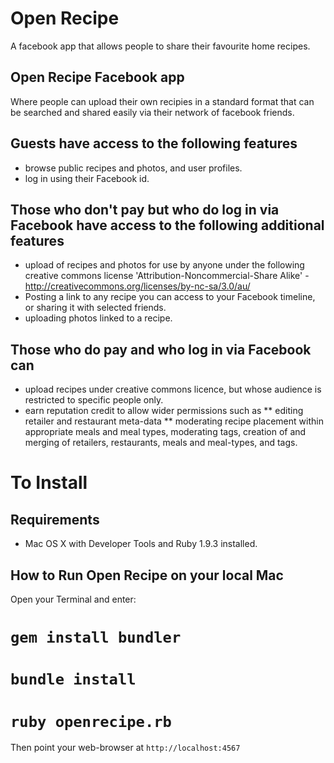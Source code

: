 Open Recipe
===========

A facebook app that allows people to share their favourite home recipes.

Open Recipe Facebook app
------------------------

Where people can upload their own recipies in a standard format
that can be searched and shared easily via their network of facebook
friends.

Guests have access to the following features
--------------------------------------------

* browse public recipes and photos, and user profiles.
* log in using their Facebook id.

Those who don't pay but who do log in via Facebook have access to the following additional features
---------------------------------------------------------------------------------------------------

* upload of recipes and photos for use by anyone under the following
creative commons license 'Attribution-Noncommercial-Share Alike' -
http://creativecommons.org/licenses/by-nc-sa/3.0/au/
* Posting a link to any recipe you can access to your Facebook
timeline, or sharing it with selected friends.
* uploading photos linked to a recipe.

Those who do pay and who log in via Facebook can
------------------------------------------------

* upload recipes under creative commons licence, but whose audience is
restricted to specific people only.
* earn reputation credit to allow wider permissions such as
** editing retailer and restaurant meta-data
** moderating recipe placement within appropriate meals and meal
types, moderating tags, creation of and merging of retailers,
restaurants, meals and meal-types, and tags.

To Install
==========

Requirements
------------

* Mac OS X with Developer Tools and Ruby 1.9.3 installed.

How to Run Open Recipe on your local Mac
----------------------------------------

Open your Terminal and enter:

# `gem install bundler`
# `bundle install`
# `ruby openrecipe.rb`

Then point your web-browser at `http://localhost:4567`


